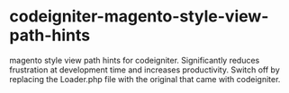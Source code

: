 # codeigniter-magento-style-view-path-hints
magento style view path hints for codeigniter. Significantly reduces frustration at development time and increases productivity. Switch off by replacing the Loader.php file with the original that came with codeigniter.
